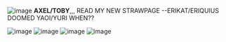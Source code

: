 ![image](https://github.com/murritluver/murritluver/assets/168386717/34d73b98-21b1-4ff6-af9c-f6fba821d5ac)
**AXEL/TOBY**,,, READ MY NEW STRAWPAGE
--ERIKAT/ERIQUIUS DOOMED YAOI/YURI WHEN??

![image](https://github.com/murritluver/murritluver/assets/168386717/cd9ad0e1-16e6-4601-83a5-9f6afea03fd8) ![image](https://github.com/murritluver/murritluver/assets/168386717/cfd1f00d-ea57-49e4-b701-c137cbf8aacd) ![image](https://github.com/murritluver/murritluver/assets/168386717/1dae2a5e-ca0a-4ddd-9c4f-7efa47ff5209) ![image](https://github.com/murritluver/murritluver/assets/168386717/ef1fc539-adfe-422e-b521-c6d8bdfa12ae)




